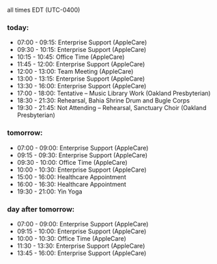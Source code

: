 all times EDT (UTC-0400)

### today:

* 07:00 - 09:15: Enterprise Support (AppleCare)
* 09:30 - 10:15: Enterprise Support (AppleCare)
* 10:15 - 10:45: Office Time (AppleCare)
* 11:45 - 12:00: Enterprise Support (AppleCare)
* 12:00 - 13:00: Team Meeting (AppleCare)
* 13:00 - 13:15: Enterprise Support (AppleCare)
* 13:30 - 16:00: Enterprise Support (AppleCare)
* 17:00 - 18:00: Tentative – Music Library Work (Oakland Presbyterian)
* 18:30 - 21:30: Rehearsal, Bahia Shrine Drum and Bugle Corps
* 19:30 - 21:45: Not Attending – Rehearsal, Sanctuary Choir (Oakland Presbyterian)

### tomorrow:

* 07:00 - 09:00: Enterprise Support (AppleCare)
* 09:15 - 09:30: Enterprise Support (AppleCare)
* 09:30 - 10:00: Office Time (AppleCare)
* 10:00 - 10:30: Enterprise Support (AppleCare)
* 15:00 - 16:00: Healthcare Appointment 
* 16:00 - 16:30: Healthcare Appointment 
* 19:30 - 21:00: Yin Yoga

### day after tomorrow:

* 07:00 - 09:00: Enterprise Support (AppleCare)
* 09:15 - 10:00: Enterprise Support (AppleCare)
* 10:00 - 10:30: Office Time (AppleCare)
* 11:30 - 13:30: Enterprise Support (AppleCare)
* 13:45 - 16:00: Enterprise Support (AppleCare)
